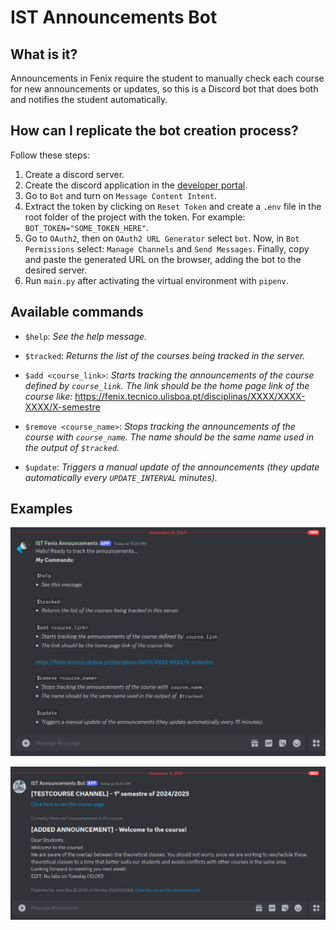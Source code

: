 # IST Announcements Bot

## What is it?

Announcements in Fenix require the student to manually check each course for new announcements or updates, so this is a Discord bot that does both and notifies the student automatically.

## How can I replicate the bot creation process?

Follow these steps:

1. Create a discord server.
2. Create the discord application in the [developer portal](https://discord.com/developers/applications).
3. Go to `Bot` and turn on `Message Content Intent`.
4. Extract the token by clicking on `Reset Token` and create a `.env` file in the root folder of the project with the token. For example: `BOT_TOKEN="SOME_TOKEN_HERE"`.
5. Go to `OAuth2`, then on `OAuth2 URL Generator` select `bot`. Now, in `Bot Permissions` select: `Manage Channels` and `Send Messages`. Finally, copy and paste the generated URL on the browser, adding the bot to the desired server.
6. Run `main.py` after activating the virtual environment with `pipenv`.

## Available commands

- `$help`: _See the help message._

- `$tracked`: _Returns the list of the courses being tracked in the server._

- `$add <course_link>`: _Starts tracking the announcements of the course defined by `course_link`. The link should be the home page link of the course like:_ https://fenix.tecnico.ulisboa.pt/disciplinas/XXXX/XXXX-XXXX/X-semestre

- `$remove <course_name>`: _Stops tracking the announcements of the course with `course_name`. The name should be the same name used in the output of `$tracked`._

- `$update`: _Triggers a manual update of the announcements (they update automatically every `UPDATE_INTERVAL` minutes)._

## Examples

![Bot startup message](assets/bot_example.png "Bot startup message")

![Bot starting a channel for a course](assets/bot_example_2.png "Bot starting a channel for a course")
